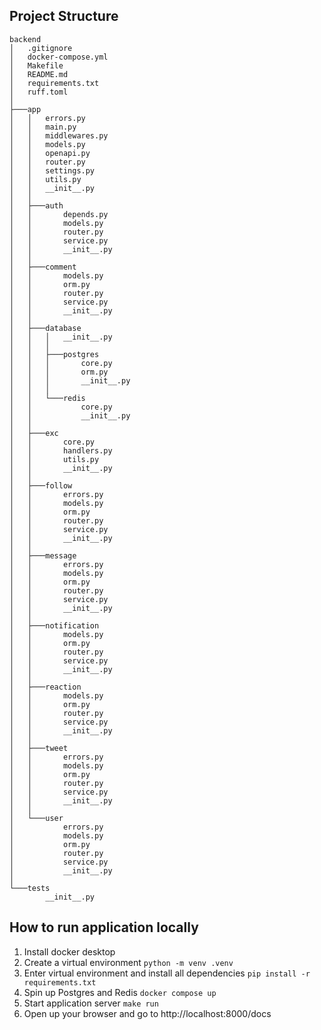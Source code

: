 
## Project Structure

```
backend
│   .gitignore
│   docker-compose.yml
│   Makefile
│   README.md
│   requirements.txt
│   ruff.toml
│
├───app
│   │   errors.py
│   │   main.py
│   │   middlewares.py
│   │   models.py
│   │   openapi.py
│   │   router.py
│   │   settings.py
│   │   utils.py
│   │   __init__.py
│   │
│   ├───auth
│   │       depends.py
│   │       models.py
│   │       router.py
│   │       service.py
│   │       __init__.py
│   │
│   ├───comment
│   │       models.py
│   │       orm.py
│   │       router.py
│   │       service.py
│   │       __init__.py
│   │
│   ├───database
│   │   │   __init__.py
│   │   │
│   │   ├───postgres
│   │   │       core.py
│   │   │       orm.py
│   │   │       __init__.py
│   │   │
│   │   └───redis
│   │           core.py
│   │           __init__.py
│   │
│   ├───exc
│   │       core.py
│   │       handlers.py
│   │       utils.py
│   │       __init__.py
│   │
│   ├───follow
│   │       errors.py
│   │       models.py
│   │       orm.py
│   │       router.py
│   │       service.py
│   │       __init__.py
│   │
│   ├───message
│   │       errors.py
│   │       models.py
│   │       orm.py
│   │       router.py
│   │       service.py
│   │       __init__.py
│   │
│   ├───notification
│   │       models.py
│   │       orm.py
│   │       router.py
│   │       service.py
│   │       __init__.py
│   │
│   ├───reaction
│   │       models.py
│   │       orm.py
│   │       router.py
│   │       service.py
│   │       __init__.py
│   │
│   ├───tweet
│   │       errors.py
│   │       models.py
│   │       orm.py
│   │       router.py
│   │       service.py
│   │       __init__.py
│   │
│   └───user
│           errors.py
│           models.py
│           orm.py
│           router.py
│           service.py
│           __init__.py
│
└───tests
        __init__.py
```


## How to run application locally

1. Install docker desktop
2. Create a virtual environment ```python -m venv .venv```
3. Enter virtual environment and install all dependencies ```pip install -r requirements.txt```
4. Spin up Postgres and Redis ```docker compose up```
5. Start application server ```make run```
6. Open up your browser and go to http://localhost:8000/docs
